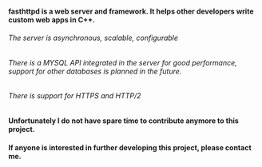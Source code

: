#### fasthttpd is a web server and framework. It helps other developers write custom web apps in C++. 
###### The server is asynchronous, scalable, configurable
###### There is a MYSQL API integrated in the server for good performance, support for other databases is planned in the future. 
###### There is support for HTTPS and HTTP/2

#### Unfortunately I do not have spare time to contribute anymore to this project.
#### If anyone is interested in further developing this project, please contact me.

